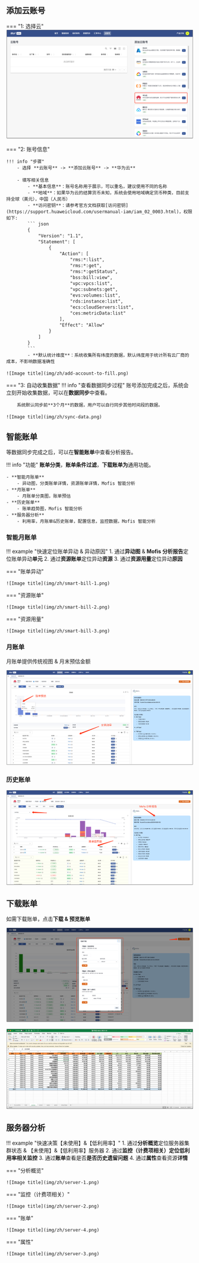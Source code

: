 ## 添加云账号
=== "1: 选择云"
    ![Image title](img/zh/add-account-to-choose.png)

=== "2: 账号信息"

    !!! info "步骤"
        - 选择 **云账号** -> **添加云账号** -> **华为云**

        - 填写相关信息
            - **基本信息**：账号名称用于展示，可以重名，建议使用不同的名称
            - **地域**：如果华为云的结算货币未知，系统会使用地域确定货币种类，目前支持全球（美元），中国（人民币）
            - **访问密钥**：请参考官方文档获取[访问密钥](https://support.huaweicloud.com/usermanual-iam/iam_02_0003.html)，权限如下:
            ``` json
            {
                "Version": "1.1",
                "Statement": [
                    {
                        "Action": [
                            "rms:*:list",
                            "rms:*:get",
                            "rms:*:getStatus",
                            "bss:bill:view",
                            "vpc:vpcs:list",
                            "vpc:subnets:get",
                            "evs:volumes:list",
                            "rds:instance:list",
                            "ecs:cloudServers:list",
                            "ces:metricData:list"
                        ],
                        "Effect": "Allow"
                    }
                ]
            }
            ```
            - **默认统计维度**：系统收集所有纬度的数据，默认纬度用于统计所有云厂商的成本，不影响数据准确性

    ![Image title](img/zh/add-account-to-fill.png)

=== "3: 自动收集数据"
    !!! info "查看数据同步过程"
        账号添加完成之后，系统会立刻开始收集数据，可以在**数据同步**中查看。
    
        系统默认同步前**3个月**的数据，用户可以自行同步其他时间段的数据。
    
    ![Image title](img/zh/sync-data.png)

## 智能账单
等数据同步完成之后，可以在**智能账单**中查看分析报告。

!!! info "功能"
    **账单分类**，**账单条件过滤**，**下载账单为**通用功能。

    - **智能月账单**
        - 异动图，分类账单详情，资源账单详情，Mofis 智能分析
    - **月账单**
        - 月账单分类图，账单预估
    - **历史账单**
        - 账单趋势图，Mofis 智能分析
    - **服务器分析**
        - 利用率，月账单&历史账单，配置信息，监控数据，Mofis 智能分析

### 智能月账单
!!! example "快速定位账单异动 & 异动原因"
    1. 通过**异动图** & **Mofis 分析报告**定位账单异动**单元**
    2. 通过**资源账单**定位异动**资源**
    3. 通过**资源用量**定位异动**原因**

=== "账单异动"

    ![Image title](img/zh/smart-bill-1.png)

=== "资源账单"

    ![Image title](img/zh/smart-bill-2.png)

=== "资源用量"

    ![Image title](img/zh/smart-bill-3.png)

### 月账单
月账单提供传统视图 & 月末预估金额

![Image title](img/zh/monthly-bill.png)

### 历史账单
![Image title](img/zh/bill-trend.png)

## 下载账单
如需下载账单，点击**下载 & 预览账单**

![Image title](img/zh/download-bill.png)

![Image title](img/zh/download-bill-excel.png)

## 服务器分析
!!! example "快速决策【未使用】&【低利用率】"
    1. 通过**分析概览**定位服务器集群状态 & 【未使用】&【低利用率】服务器
    2. 通过**监控（计费项相关）**定位低利用率**相关监控**
    3. 通过**账单**查看是否**是否历史遗留问题**
    4. 通过**属性**查看资源**详情**

=== "分析概览"

    ![Image title](img/zh/server-1.png)

=== "监控（计费项相关）"

    ![Image title](img/zh/server-2.png)

=== "账单"

    ![Image title](img/zh/server-4.png)

=== "属性"

    ![Image title](img/zh/server-3.png)


